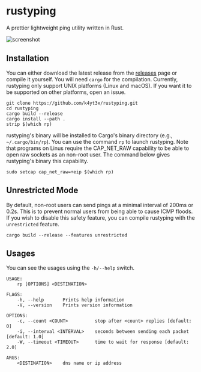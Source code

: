 # rustyping

A prettier lightweight ping utility written in Rust.

![screenshot](https://user-images.githubusercontent.com/21986859/121847661-ebf8d700-ccb6-11eb-84e0-e33528d0ca2a.png)

## Installation

You can either download the latest release from the [releases](https://github.com/k4yt3x/rustyping/releases) page or compile it yourself. You will need `cargo` for the compilation. Currently, rustyping only support UNIX platforms (Linux and macOS). If you want it to be supported on other platforms, open an issue.

```shell
git clone https://github.com/k4yt3x/rustyping.git
cd rustyping
cargo build --release
cargo install --path .
strip $(which rp)
```

rustyping's binary will be installed to Cargo's binary directory (e.g., `~/.cargo/bin/rp`). You can use the command `rp` to launch rustyping. Note that programs on Linus require the CAP_NET_RAW capability to be able to open raw sockets as an non-root user. The command below gives rustyping's binary this capability.

```shell
sudo setcap cap_net_raw=+eip $(which rp)
```

## Unrestricted Mode

By default, non-root users can send pings at a minimal interval of 200ms or 0.2s. This is to prevent normal users from being able to cause ICMP floods. If you wish to disable this safety feature, you can compile rustyping with the `unrestricted` feature.

```shell
cargo build --release --features unrestricted
```

## Usages

You can see the usages using the `-h/--help` switch.

```console
USAGE:
    rp [OPTIONS] <DESTINATION>

FLAGS:
    -h, --help       Prints help information
    -V, --version    Prints version information

OPTIONS:
    -c, --count <COUNT>          stop after <count> replies [default: 0]
    -i, --interval <INTERVAL>    seconds between sending each packet [default: 1.0]
    -W, --timeout <TIMEOUT>      time to wait for response [default: 2.0]

ARGS:
    <DESTINATION>    dns name or ip address
```
